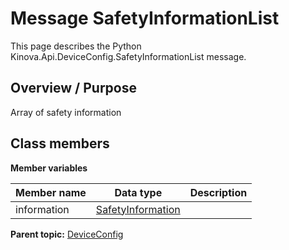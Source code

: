 # Message SafetyInformationList

This page describes the Python Kinova.Api.DeviceConfig.SafetyInformationList message.

## Overview / Purpose

Array of safety information

## Class members

 **Member variables** 

|Member name|Data type|Description|
|-----------|---------|-----------|
|information| [SafetyInformation](msg_DeviceConfig_SafetyInformation.md#)| |

**Parent topic:** [DeviceConfig](../references/summary_DeviceConfig.md)

